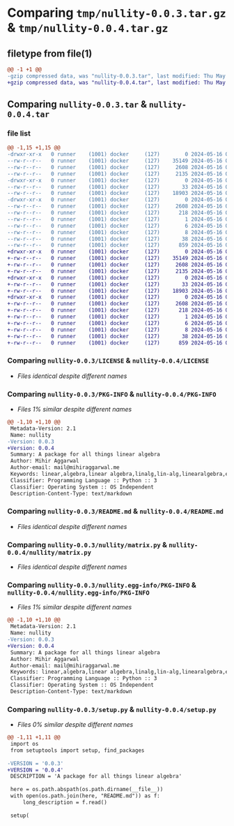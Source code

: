 # Comparing `tmp/nullity-0.0.3.tar.gz` & `tmp/nullity-0.0.4.tar.gz`

## filetype from file(1)

```diff
@@ -1 +1 @@
-gzip compressed data, was "nullity-0.0.3.tar", last modified: Thu May 16 08:19:46 2024, max compression
+gzip compressed data, was "nullity-0.0.4.tar", last modified: Thu May 16 08:31:03 2024, max compression
```

## Comparing `nullity-0.0.3.tar` & `nullity-0.0.4.tar`

### file list

```diff
@@ -1,15 +1,15 @@
-drwxr-xr-x   0 runner    (1001) docker     (127)        0 2024-05-16 08:19:46.136546 nullity-0.0.3/
--rw-r--r--   0 runner    (1001) docker     (127)    35149 2024-05-16 08:19:40.000000 nullity-0.0.3/LICENSE
--rw-r--r--   0 runner    (1001) docker     (127)     2608 2024-05-16 08:19:46.136546 nullity-0.0.3/PKG-INFO
--rw-r--r--   0 runner    (1001) docker     (127)     2135 2024-05-16 08:19:40.000000 nullity-0.0.3/README.md
-drwxr-xr-x   0 runner    (1001) docker     (127)        0 2024-05-16 08:19:46.132546 nullity-0.0.3/nullity/
--rw-r--r--   0 runner    (1001) docker     (127)       33 2024-05-16 08:19:40.000000 nullity-0.0.3/nullity/__init__.py
--rw-r--r--   0 runner    (1001) docker     (127)    18903 2024-05-16 08:19:40.000000 nullity-0.0.3/nullity/matrix.py
-drwxr-xr-x   0 runner    (1001) docker     (127)        0 2024-05-16 08:19:46.132546 nullity-0.0.3/nullity.egg-info/
--rw-r--r--   0 runner    (1001) docker     (127)     2608 2024-05-16 08:19:46.000000 nullity-0.0.3/nullity.egg-info/PKG-INFO
--rw-r--r--   0 runner    (1001) docker     (127)      218 2024-05-16 08:19:46.000000 nullity-0.0.3/nullity.egg-info/SOURCES.txt
--rw-r--r--   0 runner    (1001) docker     (127)        1 2024-05-16 08:19:46.000000 nullity-0.0.3/nullity.egg-info/dependency_links.txt
--rw-r--r--   0 runner    (1001) docker     (127)        6 2024-05-16 08:19:46.000000 nullity-0.0.3/nullity.egg-info/requires.txt
--rw-r--r--   0 runner    (1001) docker     (127)        8 2024-05-16 08:19:46.000000 nullity-0.0.3/nullity.egg-info/top_level.txt
--rw-r--r--   0 runner    (1001) docker     (127)       38 2024-05-16 08:19:46.136546 nullity-0.0.3/setup.cfg
--rw-r--r--   0 runner    (1001) docker     (127)      859 2024-05-16 08:19:40.000000 nullity-0.0.3/setup.py
+drwxr-xr-x   0 runner    (1001) docker     (127)        0 2024-05-16 08:31:03.233960 nullity-0.0.4/
+-rw-r--r--   0 runner    (1001) docker     (127)    35149 2024-05-16 08:30:59.000000 nullity-0.0.4/LICENSE
+-rw-r--r--   0 runner    (1001) docker     (127)     2608 2024-05-16 08:31:03.233960 nullity-0.0.4/PKG-INFO
+-rw-r--r--   0 runner    (1001) docker     (127)     2135 2024-05-16 08:30:59.000000 nullity-0.0.4/README.md
+drwxr-xr-x   0 runner    (1001) docker     (127)        0 2024-05-16 08:31:03.233960 nullity-0.0.4/nullity/
+-rw-r--r--   0 runner    (1001) docker     (127)       33 2024-05-16 08:30:59.000000 nullity-0.0.4/nullity/__init__.py
+-rw-r--r--   0 runner    (1001) docker     (127)    18903 2024-05-16 08:30:59.000000 nullity-0.0.4/nullity/matrix.py
+drwxr-xr-x   0 runner    (1001) docker     (127)        0 2024-05-16 08:31:03.233960 nullity-0.0.4/nullity.egg-info/
+-rw-r--r--   0 runner    (1001) docker     (127)     2608 2024-05-16 08:31:03.000000 nullity-0.0.4/nullity.egg-info/PKG-INFO
+-rw-r--r--   0 runner    (1001) docker     (127)      218 2024-05-16 08:31:03.000000 nullity-0.0.4/nullity.egg-info/SOURCES.txt
+-rw-r--r--   0 runner    (1001) docker     (127)        1 2024-05-16 08:31:03.000000 nullity-0.0.4/nullity.egg-info/dependency_links.txt
+-rw-r--r--   0 runner    (1001) docker     (127)        6 2024-05-16 08:31:03.000000 nullity-0.0.4/nullity.egg-info/requires.txt
+-rw-r--r--   0 runner    (1001) docker     (127)        8 2024-05-16 08:31:03.000000 nullity-0.0.4/nullity.egg-info/top_level.txt
+-rw-r--r--   0 runner    (1001) docker     (127)       38 2024-05-16 08:31:03.233960 nullity-0.0.4/setup.cfg
+-rw-r--r--   0 runner    (1001) docker     (127)      859 2024-05-16 08:30:59.000000 nullity-0.0.4/setup.py
```

### Comparing `nullity-0.0.3/LICENSE` & `nullity-0.0.4/LICENSE`

 * *Files identical despite different names*

### Comparing `nullity-0.0.3/PKG-INFO` & `nullity-0.0.4/PKG-INFO`

 * *Files 1% similar despite different names*

```diff
@@ -1,10 +1,10 @@
 Metadata-Version: 2.1
 Name: nullity
-Version: 0.0.3
+Version: 0.0.4
 Summary: A package for all things linear algebra
 Author: Mihir Aggarwal
 Author-email: mail@mihiraggarwal.me
 Keywords: linear,algebra,linear algebra,linalg,lin-alg,linearalgebra,eigen,eigenvalue,eigenvector,nullity,null,null space,rank nullity
 Classifier: Programming Language :: Python :: 3
 Classifier: Operating System :: OS Independent
 Description-Content-Type: text/markdown
```

### Comparing `nullity-0.0.3/README.md` & `nullity-0.0.4/README.md`

 * *Files identical despite different names*

### Comparing `nullity-0.0.3/nullity/matrix.py` & `nullity-0.0.4/nullity/matrix.py`

 * *Files identical despite different names*

### Comparing `nullity-0.0.3/nullity.egg-info/PKG-INFO` & `nullity-0.0.4/nullity.egg-info/PKG-INFO`

 * *Files 1% similar despite different names*

```diff
@@ -1,10 +1,10 @@
 Metadata-Version: 2.1
 Name: nullity
-Version: 0.0.3
+Version: 0.0.4
 Summary: A package for all things linear algebra
 Author: Mihir Aggarwal
 Author-email: mail@mihiraggarwal.me
 Keywords: linear,algebra,linear algebra,linalg,lin-alg,linearalgebra,eigen,eigenvalue,eigenvector,nullity,null,null space,rank nullity
 Classifier: Programming Language :: Python :: 3
 Classifier: Operating System :: OS Independent
 Description-Content-Type: text/markdown
```

### Comparing `nullity-0.0.3/setup.py` & `nullity-0.0.4/setup.py`

 * *Files 0% similar despite different names*

```diff
@@ -1,11 +1,11 @@
 import os
 from setuptools import setup, find_packages
 
-VERSION = '0.0.3'
+VERSION = '0.0.4'
 DESCRIPTION = 'A package for all things linear algebra'
 
 here = os.path.abspath(os.path.dirname(__file__))
 with open(os.path.join(here, "README.md")) as f:
     long_description = f.read()
 
 setup(
```

